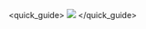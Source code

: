 <quick_guide>
![](http://static.energysistem.com/images/manuals/39903/54e5b0201facb.jpg )
</quick_guide>
